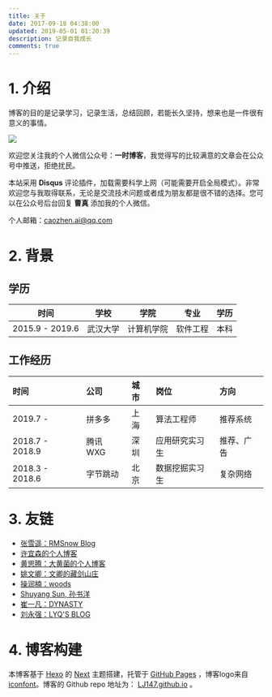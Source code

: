 ```yaml
---
title: 关于
date: 2017-09-18 04:38:00
updated: 2019-05-01 01:20:39
description: 记录自我成长
comments: true
---
```


# 1. 介绍



博客的目的是记录学习，记录生活，总结回顾，若能长久坚持，想来也是一件很有意义的事情。

 ![](https://ws3.sinaimg.cn/large/006tNbRwgy1fuide3ducfj31kw0g9q6o.jpg)



欢迎您关注我的个人微信公众号：**一时博客**，我觉得写的比较满意的文章会在公众号中推送，拒绝扰民。



本站采用 **Disqus** 评论插件，加载需要科学上网（可能需要开启全局模式）。非常欢迎您与我取得联系，无论是交流技术问题或者成为朋友都是很不错的选择。您可以在公众号后台回复 **曹真** 添加我的个人微信。



个人邮箱：caozhen.ai@qq.com



# 2. 背景



##  学历

| 时间| 学校| 学院       | 专业     |学历 |
| --- |--- |---| ---| --- |
| 2015.9 - 2019.6 | 武汉大学|计算机学院| 软件工程 |本科 |



## 工作经历

| 时间 | 公司 | 城市 | 岗位 | 方向 |
| :-- | :-- | :-- | :-- | :-- |
| 2019.7 -       | 拼多多 | 上海 | 算法工程师 | 推荐系统 |
| 2018.7 - 2018.9 | 腾讯 WXG | 深圳 | 应用研究实习生 | 推荐、广告 |
| 2018.3 - 2018.6 | 字节跳动 | 北京 | 数据挖掘实习生 | 复杂网络 |



# 3. 友链

- [张雪遥：RMSnow Blog](https://www.zhangxueyao.com/)
- [许宜森的个人博客](https://daixinyuxuyisen.cn/)
- [黄思腾：大黄菌的个人博客](http://kyonhuang.top/)
- [姚文卿：文卿的藏剑山庄](http://yaowenqing.com/)
- [操润楠：woods](https://woodsouths.github.io/)
- [Shuyang Sun, 孙书洋](https://kevin-ssy.github.io/)
- [崔一凡：DYNASTY](http://blog.varkarix.com/)
- [刘永强：LYQ'S BLOG](http://www.lyqhahaha.xyz/)



#  4. 博客构建



本博客基于 [Hexo](hexo.io) 的 [Next](https://github.com/iissnan/hexo-theme-next) 主题搭建，托管于 [GitHub Pages](https://pages.github.com) ，博客logo来自 [iconfont](http://www.iconfont.cn/collections/detail?cid=8530)。博客的 Github repo 地址为： [LJ147.github.io](https://github.com/LJ147/LJ147.github.io) 。





